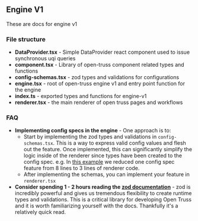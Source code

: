 ## Engine V1

These are docs for engine v1

### File structure

- **DataProvider.tsx** - Simple DataProvider react component used to issue synchronous uqi queries
- **component.tsx** - Library of open-truss component related types and functions
- **config-schemas.tsx** - zod types and validations for configurations
- **engine.tsx** - root of open-truss engine v1 and entry point function for the engine
- **index.ts** - exported types and functions for engine-v1
- **renderer.tsx** - the main renderer of open truss pages and workflows

### FAQ

- **Implementing config specs in the engine** - One approach is to:
  - Start by implementing the zod types and validations in `config-schemas.tsx`. This is a way to express valid config values and flesh out the feature. Once implemented, this can significantly simplify the logic inside of the renderer since types have been created to the config spec. e.g. In [this example](https://github.com/open-truss/open-truss/commit/52094d82164cfaa84c65850da07267e2e72bd30b) we reduced one config spec feature from 8 lines to 3 lines of renderer code.
  - After implementing the schemas, you can implement your feature in `renderer.tsx`
- **Consider spending 1 - 2 hours reading the [zod documentation](https://zod.dev)** - zod is incredibly powerful and gives us tremendous flexibility to create runtime types and validations. This is a critical library for developing Open Truss and it is worth familiarizing yourself with the docs. Thankfully it's a relatively quick read.
